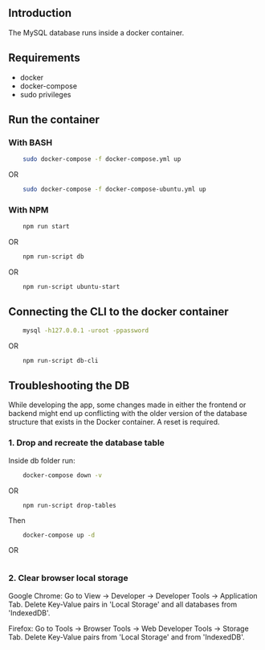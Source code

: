 ## Introduction

The MySQL database runs inside a docker container.

## Requirements
* docker
* docker-compose
* sudo privileges

## Run the container

### With BASH
```bash
    sudo docker-compose -f docker-compose.yml up
```
OR
```bash
    sudo docker-compose -f docker-compose-ubuntu.yml up
```

### With NPM
```bash
    npm run start
```
OR
```bash
    npm run-script db
```
OR
```bash
    npm run-script ubuntu-start
```

## Connecting the CLI to the docker container

```bash
    mysql -h127.0.0.1 -uroot -ppassword
```
OR
```bash
    npm run-script db-cli
```

## Troubleshooting the DB

While developing the app, some changes made in either the frontend or backend might end up conflicting with the older version of the database structure that exists in the Docker container. A reset is required.

### 1. Drop and recreate the database table

Inside db folder run:
```bash
    docker-compose down -v
```
OR
```npm
    npm run-script drop-tables
```
Then
```bash
    docker-compose up -d
```
OR
```npm run-script recreate-tables
```


### 2. Clear browser local storage

Google Chrome:
Go to View -> Developer -> Developer Tools -> Application Tab. Delete Key-Value pairs in 'Local Storage' and all databases from 'IndexedDB'.

Firefox:
Go to Tools -> Browser Tools -> Web Developer Tools -> Storage Tab. Delete Key-Value pairs from 'Local Storage' and from 'IndexedDB'.
